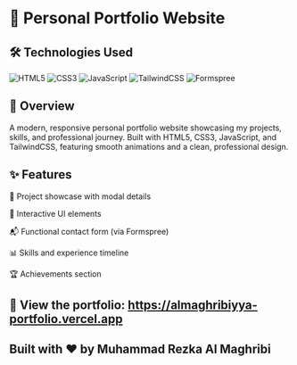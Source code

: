 # 🌟 Personal Portfolio Website

## 🛠️ Technologies Used

<img alt="HTML5" src="https://img.shields.io/badge/HTML5-E34F26?style=for-the-badge&amp;logo=html5&amp;logoColor=white"> <img alt="CSS3" src="https://img.shields.io/badge/CSS3-1572B6?style=for-the-badge&amp;logo=css3&amp;logoColor=white"> <img alt="JavaScript" src="https://img.shields.io/badge/JavaScript-F7DF1E?style=for-the-badge&amp;logo=javascript&amp;logoColor=black"> <img alt="TailwindCSS" src="https://img.shields.io/badge/Tailwind_CSS-38B2AC?style=for-the-badge&amp;logo=tailwind-css&amp;logoColor=white"> <img alt="Formspree" src="https://img.shields.io/badge/Formspree-FF4455?style=for-the-badge&logo=data:image/svg+xml;base64,PHN2ZyB3aWR0aD0iMjQiIGhlaWdodD0iMjQiIHhtbG5zPSJodHRwOi8vd3d3LnczLm9yZy8yMDAwL3N2ZyI+PHBhdGggZD0iTTYgNGgxMnYySDZ6TTYgOWgxMnYySDZ6TTYgMTRoOHYySDZ6IiBmaWxsPSJ3aGl0ZSIvPjwvc3ZnPg==&logoColor=white">

## 🌟 Overview
A modern, responsive personal portfolio website showcasing my projects, skills, and professional journey. Built with HTML5, CSS3, JavaScript, and TailwindCSS, featuring smooth animations and a clean, professional design.

## ✨ Features

💼 Project showcase with modal details

🎯 Interactive UI elements

📬 Functional contact form (via Formspree)

📊 Skills and experience timeline

🏆 Achievements section


## 🌟 View the portfolio: https://almaghribiyya-portfolio.vercel.app

## Built with ❤️ by Muhammad Rezka Al Maghribi
